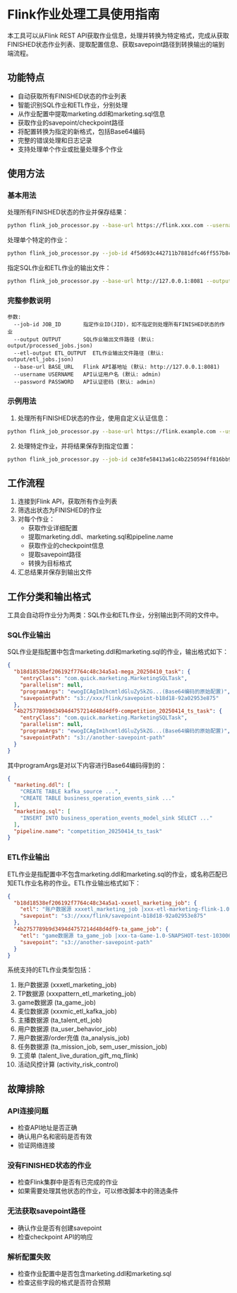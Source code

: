 # Flink作业处理工具使用指南

本工具可以从Flink REST API获取作业信息，处理并转换为特定格式，完成从获取FINISHED状态作业列表、提取配置信息、获取savepoint路径到转换输出的端到端流程。

## 功能特点

- 自动获取所有FINISHED状态的作业列表
- 智能识别SQL作业和ETL作业，分别处理
- 从作业配置中提取marketing.ddl和marketing.sql信息
- 获取作业的savepoint/checkpoint路径
- 将配置转换为指定的新格式，包括Base64编码
- 完整的错误处理和日志记录
- 支持处理单个作业或批量处理多个作业

## 使用方法

### 基本用法

处理所有FINISHED状态的作业并保存结果：

```bash
python flink_job_processor.py --base-url https://flink.xxx.com --username admin --password admin
```

处理单个特定的作业：

```bash
python flink_job_processor.py --job-id 4f5d693c442711b7881dfc46ff557b8c
```

指定SQL作业和ETL作业的输出文件：

```bash
python flink_job_processor.py --base-url http://127.0.0.1:8081 --output processed_jobs.json --etl-output etl_jobs.json
```

### 完整参数说明

```
参数:
  --job-id JOB_ID       指定作业ID(JID)，如不指定则处理所有FINISHED状态的作业
  --output OUTPUT       SQL作业输出文件路径 (默认: output/processed_jobs.json)
  --etl-output ETL_OUTPUT  ETL作业输出文件路径 (默认: output/etl_jobs.json)
  --base-url BASE_URL   Flink API基地址 (默认: http://127.0.0.1:8081)
  --username USERNAME   API认证用户名 (默认: admin)
  --password PASSWORD   API认证密码 (默认: admin)
```

### 示例用法

1. 处理所有FINISHED状态的作业，使用自定义认证信息：

```bash
python flink_job_processor.py --base-url https://flink.example.com --username admin --password secret123
```

2. 处理特定作业，并将结果保存到指定位置：

```bash
python flink_job_processor.py --job-id ce38fe58413a61c4b2250594ff816bb9 --output results/my_job_result.json
```

## 工作流程

1. 连接到Flink API，获取所有作业列表
2. 筛选出状态为FINISHED的作业
3. 对每个作业：
   - 获取作业详细配置
   - 提取marketing.ddl、marketing.sql和pipeline.name
   - 获取作业的checkpoint信息
   - 提取savepoint路径
   - 转换为目标格式
4. 汇总结果并保存到输出文件

## 工作分类和输出格式

工具会自动将作业分为两类：SQL作业和ETL作业，分别输出到不同的文件中。

### SQL作业输出

SQL作业是指配置中包含marketing.ddl和marketing.sql的作业，输出格式如下：

```json
{
  "b18d18538ef206192f7764c48c34a5a1-mega_20250410_task": {
    "entryClass": "com.quick.marketing.MarketingSQLTask",
    "parallelism": null,
    "programArgs": "ewogICAgIm1hcmtldGluZy5kZG...(Base64编码的原始配置)",
    "savepointPath": "s3://xxx/flink/savepoint-b18d18-92a02953e875"
  },
  "4b2757789b9d3494d4757214d48d4df9-competition_20250414_ts_task": {
    "entryClass": "com.quick.marketing.MarketingSQLTask",
    "parallelism": null,
    "programArgs": "ewogICAgIm1hcmtldGluZy5kZG...(Base64编码的原始配置)",
    "savepointPath": "s3://another-savepoint-path"
  }
}
```

其中programArgs是对以下内容进行Base64编码得到的：

```json
{
  "marketing.ddl": [
    "CREATE TABLE kafka_source ...",
    "CREATE TABLE business_operation_events_sink ..."
  ],
  "marketing.sql": [
    "INSERT INTO business_operation_events_model_sink SELECT ..."
  ],
  "pipeline.name": "competition_20250414_ts_task"
}
```

### ETL作业输出

ETL作业是指配置中不包含marketing.ddl和marketing.sql的作业，或名称匹配已知ETL作业名称的作业。ETL作业输出格式如下：

```json
{
  "b18d18538ef206192f7764c48c34a5a1-xxxetl_marketing_job": {
    "etl": "账户数据源 xxxetl_marketing_job |xxx-etl-marketing-flink-1.0-operation-test-20230802-SNAPSHOT.jar",
    "savepoint": "s3://xxx/flink/savepoint-b18d18-92a02953e875"
  },
  "4b2757789b9d3494d4757214d48d4df9-ta_game_job": {
    "etl": "game数据源 ta_game_job |xxx-ta-Game-1.0-SNAPSHOT-test-1030062624.jar",
    "savepoint": "s3://another-savepoint-path"
  }
}
```

系统支持的ETL作业类型包括：

1. 账户数据源 (xxxetl_marketing_job)
2. TP数据源 (xxxpattern_etl_marketing_job)
3. game数据源 (ta_game_job)
4. 麦位数据源 (xxxmic_etl_kafka_job)
5. 主播数据源 (ta_talent_etl_job)
6. 用户数据源 (ta_user_behavior_job)
7. 用户数据源/order充值 (ta_analysis_job)
8. 任务数据源 (ta_mission_job, sem_user_mission_job)
9. 工资单 (talent_live_duration_gift_mq_flink)
10. 活动风控计算 (activity_risk_control)

## 故障排除

### API连接问题

- 检查API地址是否正确
- 确认用户名和密码是否有效
- 验证网络连接

### 没有FINISHED状态的作业

- 检查Flink集群中是否有已完成的作业
- 如果需要处理其他状态的作业，可以修改脚本中的筛选条件

### 无法获取savepoint路径

- 确认作业是否有创建savepoint
- 检查checkpoint API的响应

### 解析配置失败

- 检查作业配置中是否包含marketing.ddl和marketing.sql
- 检查这些字段的格式是否符合预期
